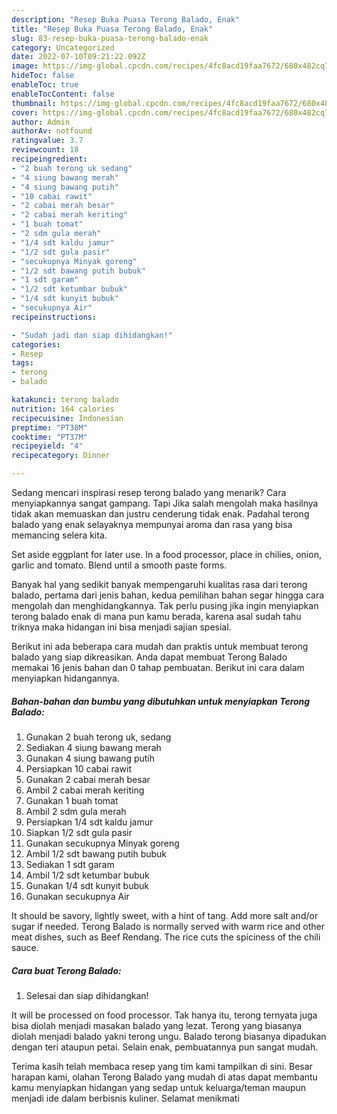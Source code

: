 ```yaml
---
description: "Resep Buka Puasa Terong Balado, Enak"
title: "Resep Buka Puasa Terong Balado, Enak"
slug: 83-resep-buka-puasa-terong-balado-enak
category: Uncategorized
date: 2022-07-10T09:21:22.092Z
image: https://img-global.cpcdn.com/recipes/4fc8acd19faa7672/680x482cq70/terong-balado-foto-resep-utama.jpg
hideToc: false
enableToc: true
enableTocContent: false
thumbnail: https://img-global.cpcdn.com/recipes/4fc8acd19faa7672/680x482cq70/terong-balado-foto-resep-utama.jpg
cover: https://img-global.cpcdn.com/recipes/4fc8acd19faa7672/680x482cq70/terong-balado-foto-resep-utama.jpg
author: Admin
authorAv: notfound
ratingvalue: 3.7
reviewcount: 18
recipeingredient:
- "2 buah terong uk sedang"
- "4 siung bawang merah"
- "4 siung bawang putih"
- "10 cabai rawit"
- "2 cabai merah besar"
- "2 cabai merah keriting"
- "1 buah tomat"
- "2 sdm gula merah"
- "1/4 sdt kaldu jamur"
- "1/2 sdt gula pasir"
- "secukupnya Minyak goreng"
- "1/2 sdt bawang putih bubuk"
- "1 sdt garam"
- "1/2 sdt ketumbar bubuk"
- "1/4 sdt kunyit bubuk"
- "secukupnya Air"
recipeinstructions:

- "Sudah jadi dan siap dihidangkan!"
categories:
- Resep
tags:
- terong
- balado

katakunci: terong balado 
nutrition: 164 calories
recipecuisine: Indonesian
preptime: "PT38M"
cooktime: "PT37M"
recipeyield: "4"
recipecategory: Dinner

---
```



Sedang mencari inspirasi resep terong balado yang menarik? Cara menyiapkannya sangat gampang. Tapi Jika salah mengolah maka hasilnya tidak akan memuaskan dan justru cenderung tidak enak. Padahal terong balado yang enak selayaknya mempunyai aroma dan rasa yang bisa memancing selera kita.


Set aside eggplant for later use. In a food processor, place in chilies, onion, garlic and tomato. Blend until a smooth paste forms.

Banyak hal yang sedikit banyak mempengaruhi kualitas rasa dari terong balado, pertama dari jenis bahan, kedua pemilihan bahan segar hingga cara mengolah dan menghidangkannya. Tak perlu pusing jika ingin menyiapkan terong balado enak di mana pun kamu berada, karena asal sudah tahu triknya maka hidangan ini bisa menjadi sajian spesial.


Berikut ini ada beberapa cara mudah dan praktis untuk membuat terong balado yang siap dikreasikan. Anda dapat membuat Terong Balado memakai 16 jenis bahan dan 0 tahap pembuatan. Berikut ini cara dalam menyiapkan hidangannya.

<!--inarticleads1-->

##### Bahan-bahan dan bumbu yang dibutuhkan untuk menyiapkan Terong Balado:

1. Gunakan 2 buah terong uk, sedang
1. Sediakan 4 siung bawang merah
1. Gunakan 4 siung bawang putih
1. Persiapkan 10 cabai rawit
1. Gunakan 2 cabai merah besar
1. Ambil 2 cabai merah keriting
1. Gunakan 1 buah tomat
1. Ambil 2 sdm gula merah
1. Persiapkan 1/4 sdt kaldu jamur
1. Siapkan 1/2 sdt gula pasir
1. Gunakan secukupnya Minyak goreng
1. Ambil 1/2 sdt bawang putih bubuk
1. Sediakan 1 sdt garam
1. Ambil 1/2 sdt ketumbar bubuk
1. Gunakan 1/4 sdt kunyit bubuk
1. Gunakan secukupnya Air


It should be savory, lightly sweet, with a hint of tang. Add more salt and/or sugar if needed. Terong Balado is normally served with warm rice and other meat dishes, such as Beef Rendang. The rice cuts the spiciness of the chili sauce. 

<!--inarticleads2-->

##### Cara buat Terong Balado:


1. Selesai dan siap dihidangkan!

It will be processed on food processor. Tak hanya itu, terong ternyata juga bisa diolah menjadi masakan balado yang lezat. Terong yang biasanya diolah menjadi balado yakni terong ungu. Balado terong biasanya dipadukan dengan teri ataupun petai. Selain enak, pembuatannya pun sangat mudah. 

Terima kasih telah membaca resep yang tim kami tampilkan di sini. Besar harapan kami, olahan Terong Balado yang mudah di atas dapat membantu kamu menyiapkan hidangan yang sedap untuk keluarga/teman maupun menjadi ide dalam berbisnis kuliner. Selamat menikmati
